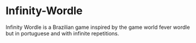 # Infinity-Wordle
Infinity Wordle is a Brazilian game inspired by the game world fever wordle but in portuguese and with infinite repetitions.
